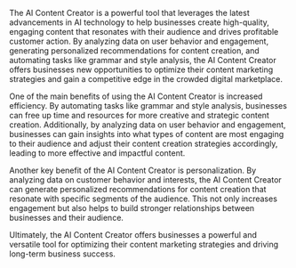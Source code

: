 

The AI Content Creator is a powerful tool that leverages the latest advancements in AI technology to help businesses create high-quality, engaging content that resonates with their audience and drives profitable customer action. By analyzing data on user behavior and engagement, generating personalized recommendations for content creation, and automating tasks like grammar and style analysis, the AI Content Creator offers businesses new opportunities to optimize their content marketing strategies and gain a competitive edge in the crowded digital marketplace.

One of the main benefits of using the AI Content Creator is increased efficiency. By automating tasks like grammar and style analysis, businesses can free up time and resources for more creative and strategic content creation. Additionally, by analyzing data on user behavior and engagement, businesses can gain insights into what types of content are most engaging to their audience and adjust their content creation strategies accordingly, leading to more effective and impactful content.

Another key benefit of the AI Content Creator is personalization. By analyzing data on customer behavior and interests, the AI Content Creator can generate personalized recommendations for content creation that resonate with specific segments of the audience. This not only increases engagement but also helps to build stronger relationships between businesses and their audience.

Ultimately, the AI Content Creator offers businesses a powerful and versatile tool for optimizing their content marketing strategies and driving long-term business success.
